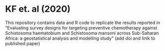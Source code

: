 # KF et. al  (2020) 

This repository contains data and R code to replicate the results reported in "Evaluating survey designs for targeting preventive chemotherapy against Schistosoma haematobium and Schistosoma mansoni across Sub-Saharan Africa: a geostatistical analysis and modelling study" (add doi and linlk to published paper)

